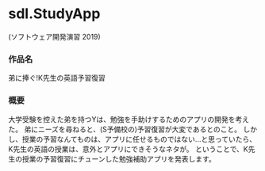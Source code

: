 # sdl.StudyApp
(ソフトウェア開発演習 2019)

### 作品名
弟に捧ぐ!K先生の英語予習復習

### 概要
大学受験を控えた弟を持つYは、勉強を手助けするためのアプリの開発を考えた。
弟にニーズを尋ねると、(S予備校の)予習復習が大変であるとのこと。
しかし、授業の予習なんてものは、アプリに任せるものではない...と思っていたら、K先生の英語の授業は、意外とアプリにできそうなネタが。
ということで、K先生の授業の予習復習にチューンした勉強補助アプリを発表します。
